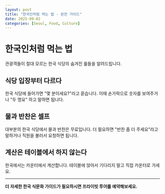 ```yaml
---
layout: post
title: "한국인처럼 먹는 법 - 완전 가이드"
date: 2025-09-02
categories: [Seoul, Food, Culture]
---
```


# 한국인처럼 먹는 법

관광객들이 절대 모르는 한국 식당의 숨겨진 룰들을 알려드립니다.

## 식당 입장부터 다르다

한국 식당에 들어가면 "몇 분이세요?"라고 묻습니다. 이때 손가락으로 숫자를 보여주거나 "두 명요" 하고 말하면 됩니다.

## 물과 반찬은 셀프

대부분의 한국 식당에서 물과 반찬은 무료입니다. 더 필요하면 "반찬 좀 더 주세요"라고 말하거나 직원을 불러서 요청하면 됩니다.

## 계산은 테이블에서 하지 않는다

한국에서는 카운터에서 계산합니다. 테이블에 앉아서 기다리지 말고 직접 카운터로 가세요.

---

**더 자세한 한국 식문화 가이드가 필요하시면 프라이빗 투어를 예약해보세요.**
